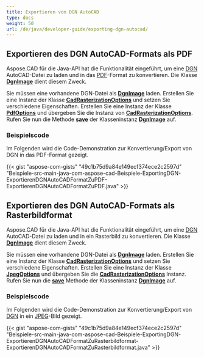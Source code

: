 ```yaml
---
title: Exportieren von DGN AutoCAD
type: docs
weight: 50
url: /de/java/developer-guide/exporting-dgn-autocad/
---
```


## **Exportieren des DGN AutoCAD-Formats als PDF**

Aspose.CAD für die Java-API hat die Funktionalität eingeführt, um eine [DGN](https://docs.fileformat.com/cad/dgn/) AutoCAD-Datei zu laden und in das [PDF](https://docs.fileformat.com/pdf/)-Format zu konvertieren. Die Klasse [**DgnImage**](https://reference.aspose.com/cad/java/com.aspose.cad.fileformats.dgn/DgnImage) dient diesem Zweck.

Sie müssen eine vorhandene DGN-Datei als [**DgnImage**](https://reference.aspose.com/cad/java/com.aspose.cad.fileformats.dgn/DgnImage) laden. Erstellen Sie eine Instanz der Klasse [**CadRasterizationOptions**](https://reference.aspose.com/cad/java/com.aspose.cad.imageoptions/CadRasterizationOptions) und setzen Sie verschiedene Eigenschaften. Erstellen Sie eine Instanz der Klasse [**PdfOptions**](https://reference.aspose.com/cad/java/com.aspose.cad.imageoptions/pdfoptions) und übergeben Sie die Instanz von [**CadRasterizationOptions**](https://reference.aspose.com/cad/java/com.aspose.cad.imageoptions/CadRasterizationOptions). Rufen Sie nun die Methode [**save**](https://reference.aspose.com/cad/java/com.aspose.cad/Image#save--) der Klasseninstanz [**DgnImage**](https://reference.aspose.com/cad/java/com.aspose.cad.fileformats.dgn/DgnImage) auf.

### Beispielscode

Im Folgenden wird die Code-Demonstration zur Konvertierung/Export von DGN in das PDF-Format gezeigt.

{{< gist "aspose-com-gists" "49c1b75d9a84e149ecf374ece2c2597d" "Beispiele-src-main-java-com-aspose-cad-Beispiele-ExportingDGN-ExportierenDGNAutoCADFormatZuPDF-ExportierenDGNAutoCADFormatZuPDF.java" >}}

## **Exportieren des DGN AutoCAD-Formats als Rasterbildformat**

Aspose.CAD für die Java-API hat die Funktionalität eingeführt, um eine [DGN](https://docs.fileformat.com/cad/dgn/) AutoCAD-Datei zu laden und in ein Rasterbild zu konvertieren. Die Klasse [**DgnImage**](https://reference.aspose.com/cad/java/com.aspose.cad.fileformats.dgn/DgnImage) dient diesem Zweck.

Sie müssen eine vorhandene DGN-Datei als [**DgnImage**](https://reference.aspose.com/cad/java/com.aspose.cad.fileformats.dgn/DgnImage) laden. Erstellen Sie eine Instanz der Klasse [**CadRasterizationOptions**](https://reference.aspose.com/cad/java/com.aspose.cad.imageoptions/CadRasterizationOptions) und setzen Sie verschiedene Eigenschaften. Erstellen Sie eine Instanz der Klasse [**JpegOptions**](https://reference.aspose.com/cad/java/com.aspose.cad.imageoptions/JpegOptions) und übergeben Sie die [**CadRasterizationOptions**](https://reference.aspose.com/cad/java/com.aspose.cad.imageoptions/CadRasterizationOptions) Instanz. Rufen Sie nun die [**save**](https://reference.aspose.com/cad/java/com.aspose.cad/Image#save--) Methode der Klasseninstanz [**DgnImage**](https://reference.aspose.com/cad/java/com.aspose.cad.fileformats.dgn/DgnImage) auf.

### Beispielscode

Im Folgenden wird die Code-Demonstration zur Konvertierung/Export von [DGN](https://docs.fileformat.com/cad/dgn/) in ein [JPEG](https://docs.fileformat.com/image/jpeg/)-Bild gezeigt.

{{< gist "aspose-com-gists" "49c1b75d9a84e149ecf374ece2c2597d" "Beispiele-src-main-java-com-aspose-cad-Beispiele-ExportingDGN-ExportierenDGNAutoCADFormatZuRasterbildformat-ExportierenDGNAutoCADFormatZuRasterbildformat.java" >}}
